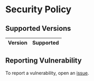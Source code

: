 # Security Policy

## Supported Versions
| Version | Supported          |
| ------- | ------------------ |

## Reporting Vulnerability
To report a vulnerability, open an [issue](https://github.com/elgorditosalsero/job-offer-bot/issues/new/choose).
